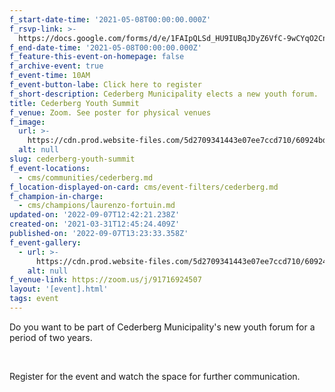 ```yaml
---
f_start-date-time: '2021-05-08T00:00:00.000Z'
f_rsvp-link: >-
  https://docs.google.com/forms/d/e/1FAIpQLSd_HU9IUBqJDyZ6VfC-9wCYqO2CnwgIk2lm5_fJAXViOdCv0A/viewform?usp=sf_link
f_end-date-time: '2021-05-08T00:00:00.000Z'
f_feature-this-event-on-homepage: false
f_archive-event: true
f_event-time: 10AM
f_event-button-labe: Click here to register
f_short-description: Cederberg Municipality elects a new youth forum.
title: Cederberg Youth Summit
f_venue: Zoom. See poster for physical venues
f_image:
  url: >-
    https://cdn.prod.website-files.com/5d2709341443e07ee7ccd710/60924bdb6eeeefebacfb9271_DRaft%202.png
  alt: null
slug: cederberg-youth-summit
f_event-locations:
  - cms/communities/cederberg.md
f_location-displayed-on-card: cms/event-filters/cederberg.md
f_champion-in-charge:
  - cms/champions/laurenzo-fortuin.md
updated-on: '2022-09-07T12:42:21.238Z'
created-on: '2021-03-31T12:45:24.409Z'
published-on: '2022-09-07T13:23:33.358Z'
f_event-gallery:
  - url: >-
      https://cdn.prod.website-files.com/5d2709341443e07ee7ccd710/60924bdb6eeeefebacfb9271_DRaft%202.png
    alt: null
f_venue-link: https://zoom.us/j/91716924507
layout: '[event].html'
tags: event
---
```


Do you want to be part of Cederberg Municipality's new youth forum for a period of two years.

‍

Register for the event and watch the space for further communication.
